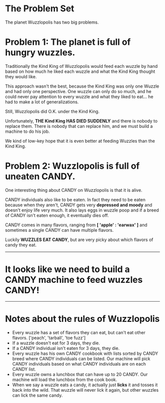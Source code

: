 # The Problem Set

The planet Wuzzlopolis has two big problems.

# Problem 1: The planet is full of hungry wuzzles. 

Traditionally the Kind King of Wuzzlopolis would feed each wuzzle by hand based on how much he liked each wuzzle and what the Kind King thought they would like. 

This approach wasn't the best, because the Kind King was only one Wuzzle and had only one perspective. One wuzzle can only do so much, and he could never pay attention to every wuzzle and what they liked to eat... he had to make a lot of generalizations. 

Still, Wuzzlopolis did O.K. under the Kind King.

Unfortunately, **THE Kind King HAS DIED SUDDENLY** and there is nobody to replace them. There is nobody that can replace him, and we must build a machine to do his job.

We kind of low-key hope that it is even better at feeding Wuzzles than the Kind King.

# Problem 2: Wuzzlopolis is full of uneaten CANDY.

One interesting thing about CANDY on Wuzzlopolis is that it is alive. 

CANDY individuals also like to be eaten. In fact they need to be eaten because when they aren't, CANDY gets very **depressed and moody** and doesn't enjoy life very much. It also lays eggs in wuzzle poop and if a breed of CANDY isn't eaten enough, it eventually dies off.

CANDY comes in many flavors, ranging from **[ 'apple' : 'earwax' ]** and sometimes a single CANDY can have multiple flavors.

Luckily **WUZZLES EAT CANDY**, but are very picky about which flavors of candy they eat.

---

# It looks like we need to build a CANDY machine to feed wuzzles CANDY!

---

# Notes about the rules of Wuzzlopolis


- Every wuzzle has a set of flavors they can eat, but can't eat other flavors. ['peach', 'tarball', 'toe fuzz']
- If a wuzzle doesn't eat for 3 days, they die.
- If a CANDY individual isn't eaten for 3 days, they die.
- Every wuzzle has his own CANDY cookbook with lists sorted by CANDY breed where CANDY individuals can be listed. Our machine will pick CANDY individuals based on what CANDY individuals are on each CANDY list.
- Every wuzzle owns a lunchbox that can have up to 20 CANDY. Our machine will load the lunchbox from the cook book.
- When we say a wuzzle eats a candy, it actually just **licks** it and tosses it back into the wild. That wuzzle will never lick it again, but other wuzzles can lick the same candy.
